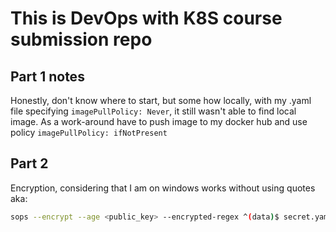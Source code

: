 # This is DevOps with K8S course submission repo

## Part 1 notes

Honestly, don't know where to start, but some how locally, with my .yaml file specifying `imagePullPolicy: Never`, it still wasn't able to find local image. As a work-around have to push image to my docker hub and use policy `imagePullPolicy: ifNotPresent`

## Part 2

Encryption, considering that I am on windows works without using quotes aka:

```bash
sops --encrypt --age <public_key> --encrypted-regex ^(data)$ secret.yaml > secret.enc.yaml
```
